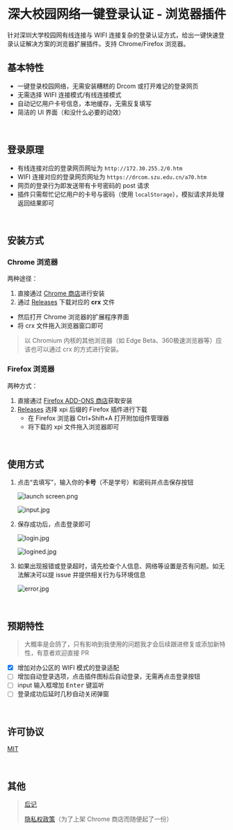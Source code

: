 <div align="center">
  <img src="https://i.loli.net/2020/09/19/W5ojBY1p8MmOG7X.png" alt=""/>
  <h1>深大校园网络一键登录认证 - 浏览器插件</h1>
</div>

针对深圳大学校园网有线连接与 WIFI 连接复杂的登录认证方式，给出一键快速登录认证解决方案的浏览器扩展插件。支持 Chrome/Firefox 浏览器。

## 基本特性

- 一键登录校园网络，无需安装糟糕的 Drcom 或打开难记的登录网页
- 无需选择 WIFI 连接模式/有线连接模式
- 自动记忆用户卡号信息，本地缓存，无需反复填写
- 简洁的 UI 界面（和没什么必要的动效）

<br>

## 登录原理

- 有线连接对应的登录网页网址为 `http://172.30.255.2/0.htm`
- WIFI 连接对应的登录网页网址为 `https://drcom.szu.edu.cn/a70.htm`
- 网页的登录行为即发送带有卡号密码的 post 请求
- 插件只需帮忙记忆用户的卡号与密码（使用 `localStorage`），模拟请求并处理返回结果即可

<br>

## 安装方式

### Chrome 浏览器

两种途径：

1. 直接通过 [Chrome 商店](https://chrome.google.com/webstore/detail/深大校园网络登录/mmeaolnimopgipjfbgobdlgkojojonop/)进行安装
2. 通过 [Releases](https://github.com/ceynri/szu-network-connecter/releases) 下载对应的 **crx** 文件
  - 然后打开 Chrome 浏览器的扩展程序界面
  - 将 crx 文件拖入浏览器窗口即可

> 以 Chromium 内核的其他浏览器（如 Edge Beta、360极速浏览器等）应该也可以通过 crx 的方式进行安装。

### Firefox 浏览器

两种方式：

1. 直接通过 [Firefox ADD-ONS 商店](https://addons.mozilla.org/zh-CN/firefox/addon/深大校园网络登录/)获取安装
2. [Releases](https://github.com/ceynri/szu-network-connecter/releases) 选择 xpi 后缀的 Firefox 插件进行下载
   - 在 Firefox 浏览器 Ctrl+Shift+A 打开附加组件管理器
   - 将下载的 xpi 文件拖入浏览器即可

<br>

## 使用方式

1. 点击“去填写”，输入你的**卡号**（不是学号）和密码并点击保存按钮

    ![launch screen.png](https://i.loli.net/2020/10/12/cg26MhuBJmSakCQ.png)

    ![input.jpg](https://i.loli.net/2020/09/14/CTSyHFpQDWXd72U.jpg)

2. 保存成功后，点击登录即可

    ![login.jpg](https://i.loli.net/2020/09/14/vFq1Qu7Dn8UCVrb.jpg)

    ![logined.jpg](https://i.loli.net/2020/09/14/KBgxod5qu3WlJfN.jpg)

3. 如果出现报错或登录超时，请先检查个人信息、网络等设置是否有问题。如无法解决可以提 issue 并提供相关行为与环境信息

    ![error.jpg](https://i.loli.net/2020/09/14/RuWUZjokFNHPt2Y.jpg)

<br>

## 预期特性

> 大概率是会鸽了，只有影响到我使用的问题我才会后续跟进修复或添加新特性，有意者欢迎直接 PR

- [x] 增加对办公区的 WIFI 模式的登录适配
- [ ] 增加自动登录选项，点击插件图标后自动登录，无需再点击登录按钮
- [ ] input 输入框增加 <kbd>Enter</kbd> 键监听
- [ ] 登录成功后延时几秒自动关闭弹窗

<br>

## 许可协议

[MIT](./LICENSE)

<br>

## 其他

> [后记](./record.md)
>
> [隐私权政策](./privacy-policy.md)（为了上架 Chrome 商店而随便起了一份）

<br>
